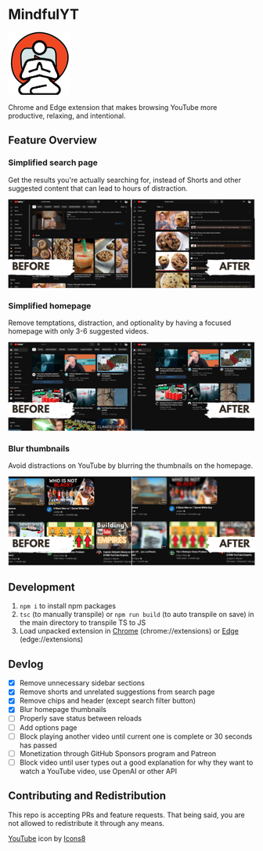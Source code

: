 # MindfulYT

![MindfulYT Icon](images/icon-128.png "MindfulYT Icon")

Chrome and Edge extension that makes browsing YouTube more productive, relaxing, and intentional.

## Feature Overview

### Simplified search page

Get the results you're actually searching for, instead of Shorts and other suggested content that can lead to hours of distraction.

![Search page before and after](images/search.png "Search page before and after")

### Simplified homepage

Remove temptations, distraction, and optionality by having a focused homepage with only 3-6 suggested videos.

![Homepage before and after](images/homepage.png "Homepage before and after")

### Blur thumbnails

Avoid distractions on YouTube by blurring the thumbnails on the homepage.

![Thumbnails before and after](images/blur%20thumbnails.png "Thumbnails before and after")

## Development
1. `npm i` to install npm packages
2. `tsc` (to manually transpile) or `npm run build` (to auto transpile on save) in the main directory to transpile TS to JS
3. Load unpacked extension in [Chrome](chrome://extensions) (chrome://extensions) or [Edge](edge://extensions) (edge://extensions)

## Devlog
- [x] Remove unnecessary sidebar sections
- [x] Remove shorts and unrelated suggestions from search page
- [x] Remove chips and header (except search filter button)
- [x] Blur homepage thumbnails
- [ ] Properly save status between reloads
- [ ] Add options page
- [ ] Block playing another video until current one is complete or 30 seconds has passed
- [ ] Monetization through GitHub Sponsors program and Patreon
- [ ] Block video until user types out a good explanation for why they want to watch a YouTube video, use OpenAI or other API

## Contributing and Redistribution
This repo is accepting PRs and feature requests. That being said, you are not allowed to redistribute it through any means.

<a target="_blank" href="https://icons8.com/icon/80495/youtube">YouTube</a> icon by <a target="_blank" href="https://icons8.com">Icons8</a>